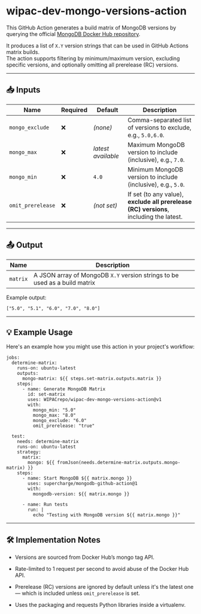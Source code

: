 # wipac-dev-mongo-versions-action

This GitHub Action generates a build matrix of MongoDB versions by querying the official [MongoDB Docker Hub repository](https://hub.docker.com/_/mongo).

It produces a list of `X.Y` version strings that can be used in GitHub Actions matrix builds.  
The action supports filtering by minimum/maximum version, excluding specific versions, and optionally omitting all prerelease (RC) versions.

---

## 📥 Inputs

| Name               | Required | Default | Description |
|--------------------|----------|---------|-------------|
| `mongo_exclude`    | ❌       | *(none)* | Comma-separated list of versions to exclude, e.g., `5.0,6.0`. |
| `mongo_max`        | ❌       | *latest available* | Maximum MongoDB version to include (inclusive), e.g., `7.0`. |
| `mongo_min`        | ❌       | `4.0`   | Minimum MongoDB version to include (inclusive), e.g., `5.0`. |
| `omit_prerelease`  | ❌       | *(not set)* | If set (to any value), **exclude all prerelease (RC) versions**, including the latest. |

---

## 📤 Output

| Name     | Description |
|----------|-------------|
| `matrix` | A JSON array of MongoDB `X.Y` version strings to be used as a build matrix |

Example output:

    ["5.0", "5.1", "6.0", "7.0", "8.0"]

----

## 💡 Example Usage

Here's an example how you might use this action in your project's workflow:

    jobs:
      determine-matrix:
        runs-on: ubuntu-latest
        outputs:
          mongo-matrix: ${{ steps.set-matrix.outputs.matrix }}
        steps:
          - name: Generate MongoDB Matrix
            id: set-matrix
            uses: WIPACrepo/wipac-dev-mongo-versions-action@v1
            with:
              mongo_min: "5.0"
              mongo_max: "8.0"
              mongo_exclude: "6.0"
              omit_prerelease: "true"

      test:
        needs: determine-matrix
        runs-on: ubuntu-latest
        strategy:
          matrix:
            mongo: ${{ fromJson(needs.determine-matrix.outputs.mongo-matrix) }}
        steps:
          - name: Start MongoDB ${{ matrix.mongo }}
            uses: supercharge/mongodb-github-action@1
            with:
              mongodb-version: ${{ matrix.mongo }}

          - name: Run tests
            run: |
              echo "Testing with MongoDB version ${{ matrix.mongo }}"

----

## 🛠 Implementation Notes

* Versions are sourced from Docker Hub’s mongo tag API.

* Rate-limited to 1 request per second to avoid abuse of the Docker Hub API.

* Prerelease (RC) versions are ignored by default unless it's the latest one — which is included unless `omit_prerelease` is set.

* Uses the packaging and requests Python libraries inside a virtualenv.
